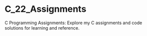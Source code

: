 # C_22_Assignments
C Programming Assignments: Explore my C assignments and code solutions for learning and reference.
